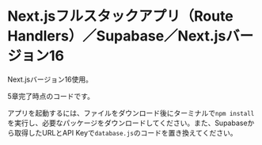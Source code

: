 # Next.jsフルスタックアプリ（Route Handlers）／Supabase／Next.jsバージョン16

Next.jsバージョン16使用。

5章完了時点のコードです。

アプリを起動するには、ファイルをダウンロード後にターミナルで`npm install`を実行し、必要なパッケージをダウンロードしてください。また、Supabaseから取得したURLとAPI Keyで`database.js`のコードを置き換えてください。